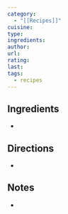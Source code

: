 ```yaml
---
category:
  - "[[Recipes]]"
cuisine: 
type: 
ingredients: 
author: 
url: 
rating: 
last:
tags:
  - recipes
---
```

## Ingredients
- 

## Directions
- 

## Notes
- 